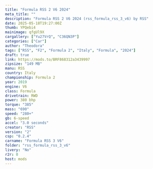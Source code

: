 ```yaml
---
title: "Formula RSS 2 V6 2024"
meta_title: ""
description: "Formula RSS 2 V6 2024 (rss_formula_rss_3_v6) by RSS"
date: 2025-05-18T19:27:00Z
thumb: YPQebi4
mainimage: qfgUl9X
cargallery: ["Yu27VrQ", "C36QN3P"]
categories: ["Car"]
author: "Theodora"
tags: ["RSS", "F2", "Formula 2", "Italy", "Formula", "2024"]
draft: true
link: https://mods.to/BRF868312a3439997
zipsize: "149 MB"
manu: RSS
country: Italy
championship: Formula 2
year: 2019
engine: V6
class: Formula
drivetrain: RWD
power: 380 bhp 
torque: "385"
mass: "690"
speed: "280+"
gb: 6-speed
accel: "3.0 seconds"
creator: "RSS"
version: "2"
csp: "0.2.4"
carname: "Formula RSS 3 V6"
folder: "rss_formula_rss_3_v6"
livery: "No"
r2r: 0
host: mods
---
```

